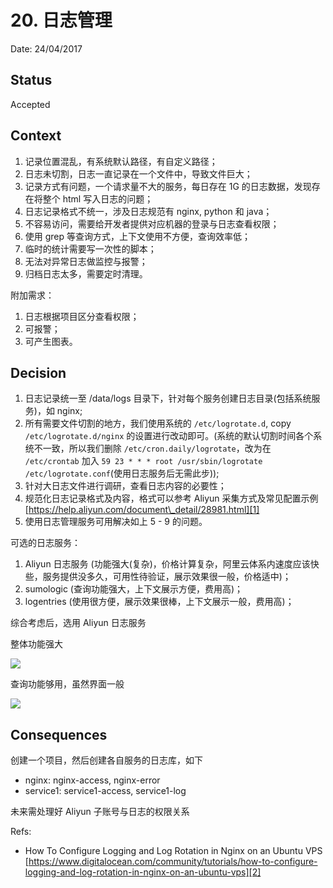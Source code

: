 # 20. 日志管理

Date: 24/04/2017

## Status

Accepted

## Context

1. 记录位置混乱，有系统默认路径，有自定义路径；
2. 日志未切割，日志一直记录在一个文件中，导致文件巨大；
3. 记录方式有问题，一个请求量不大的服务，每日存在 1G 的日志数据，发现存在将整个 html 写入日志的问题；
4. 日志记录格式不统一，涉及日志规范有 nginx, python 和 java；
5. 不容易访问，需要给开发者提供对应机器的登录与日志查看权限；
6. 使用 grep 等查询方式，上下文使用不方便，查询效率低；
7. 临时的统计需要写一次性的脚本；
8. 无法对异常日志做监控与报警；
9. 归档日志太多，需要定时清理。

附加需求：

1. 日志根据项目区分查看权限；
2. 可报警；
3. 可产生图表。

## Decision

1. 日志记录统一至 /data/logs 目录下，针对每个服务创建日志目录(包括系统服务)，如 nginx;
2. 所有需要文件切割的地方，我们使用系统的 `/etc/logrotate.d`, copy `/etc/logrotate.d/nginx` 的设置进行改动即可。(系统的默认切割时间各个系统不一致，所以我们删除 `/etc/cron.daily/logrotate`，改为在 `/etc/crontab` 加入 `59 23 * * * root /usr/sbin/logrotate /etc/logrotate.conf`(使用日志服务后无需此步));
3. 针对大日志文件进行调研，查看日志内容的必要性；
4. 规范化日志记录格式及内容，格式可以参考 Aliyun 采集方式及常见配置示例 [https://help.aliyun.com/document\_detail/28981.html][1]
5.  使用日志管理服务可用解决如上 5 - 9 的问题。

可选的日志服务：

1. Aliyun 日志服务 (功能强大(复杂)，价格计算复杂，阿里云体系内速度应该快些，服务提供没多久，可用性待验证，展示效果很一般，价格适中)；
2. sumologic (查询功能强大，上下文展示方便，费用高)；
3. logentries (使用很方便，展示效果很棒，上下文展示一般，费用高)；

综合考虑后，选用 Aliyun 日志服务

整体功能强大

![][image-1]

查询功能够用，虽然界面一般

![][image-2]

## Consequences

创建一个项目，然后创建各自服务的日志库，如下

* nginx: nginx-access, nginx-error
* service1: service1-access, service1-log

未来需处理好 Aliyun 子账号与日志的权限关系

Refs:

* How To Configure Logging and Log Rotation in Nginx on an Ubuntu VPS [https://www.digitalocean.com/community/tutorials/how-to-configure-logging-and-log-rotation-in-nginx-on-an-ubuntu-vps][2]

[1]:	https://help.aliyun.com/document_detail/28981.html
[2]:	https://www.digitalocean.com/community/tutorials/how-to-configure-logging-and-log-rotation-in-nginx-on-an-ubuntu-vps

[image-1]:	files/aliyun-log-service.png
[image-2]:	files/aliyun-log-search.png